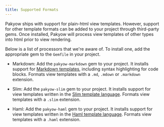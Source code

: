 ```yaml
---
title: Supported Formats
---
```


Pakyow ships with support for plain-html view templates. However, support for other template formats can be added to your project through third-party gems. Once installed, Pakyow will process view templates of other types into html prior to view rendering.

Below is a list of processors that we're aware of. To install one, add the appropriate gem to the `Gemfile` in your project.

* Markdown: Add the `pakyow-markdown` gem to your project. It installs support for [Markdown templates](https://daringfireball.net/projects/markdown/syntax), including syntax highlighting for code blocks. Formats view templates with a `.md`, `.mdown` or `.markdown` extension.

* Slim: Add the `pakyow-slim` gem to your project. It installs support for view templates written in the [Slim template language](http://slim-lang.com). Formats view templates with a `.slim` extension.

* Haml: Add the `pakyow-haml` gem to your project. It installs support for view templates written in the [Haml template language](http://haml.info). Formats view templates with a `.haml` extension.
